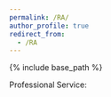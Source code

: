 ```yaml
---
permalink: /RA/
author_profile: true
redirect_from:
  - /RA
---
```

{% include base_path %}

Professional Service:

